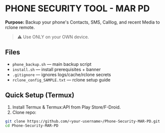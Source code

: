 # PHONE SECURITY TOOL - MAR PD

**Purpose:** Backup your phone's Contacts, SMS, Calllog, and recent Media to rclone remote.

> ⚠️ Use ONLY on your OWN device.

## Files
- `phone_backup.sh` — main backup script
- `install.sh` — install prerequisites + banner
- `.gitignore` — ignores logs/cache/rclone secrets
- `rclone_config_SAMPLE.txt` — rclone setup guide

## Quick Setup (Termux)
1. Install Termux & Termux:API from Play Store/F-Droid.
2. Clone repo:
```bash
git clone https://github.com/<your-username>/Phone-Security-MAR-PD.git
cd Phone-Security-MAR-PD